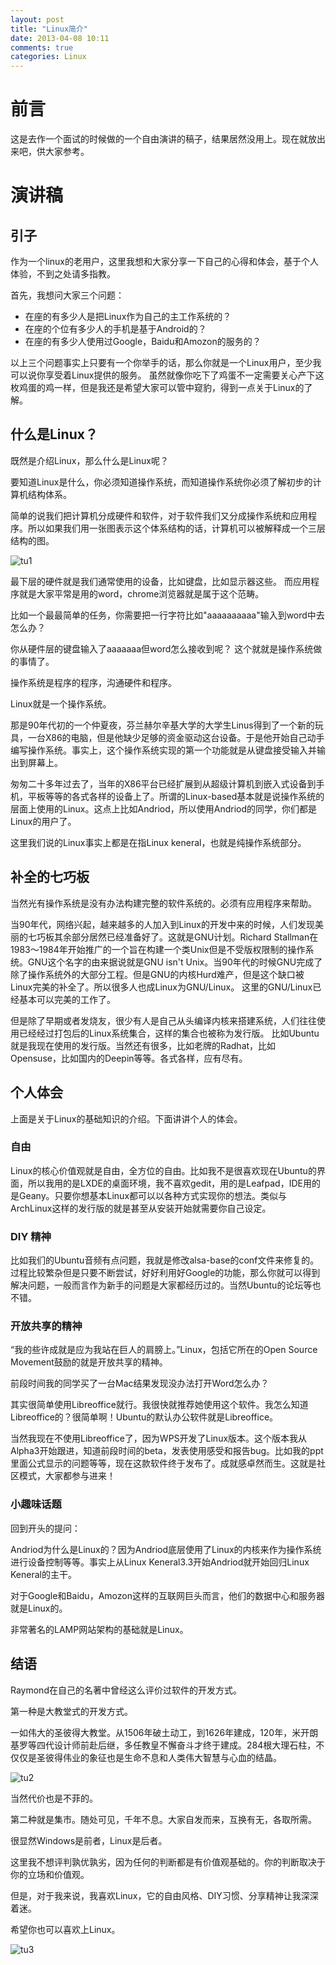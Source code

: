 ```yaml
---
layout: post
title: "Linux简介"
date: 2013-04-08 10:11
comments: true
categories: Linux
---
```


# 前言

这是去作一个面试的时候做的一个自由演讲的稿子，结果居然没用上。现在就放出来吧，供大家参考。

<!--more-->
 
# 演讲稿

## 引子

作为一个linux的老用户，这里我想和大家分享一下自己的心得和体会，基于个人体验，不到之处请多指教。

首先，我想问大家三个问题：

* 在座的有多少人是把Linux作为自己的主工作系统的？
* 在座的个位有多少人的手机是基于Android的？
* 在座的有多少人使用过Google，Baidu和Amozon的服务的？

以上三个问题事实上只要有一个你举手的话，那么你就是一个Linux用户，至少我可以说你享受着Linux提供的服务。
虽然就像你吃下了鸡蛋不一定需要关心产下这枚鸡蛋的鸡一样，但是我还是希望大家可以管中窥豹，得到一点关于Linux的了解。

## 什么是Linux？

既然是介绍Linux，那么什么是Linux呢？

要知道Linux是什么，你必须知道操作系统，而知道操作系统你必须了解初步的计算机结构体系。

简单的说我们把计算机分成硬件和软件，对于软件我们又分成操作系统和应用程序。所以如果我们用一张图表示这个体系结构的话，计算机可以被解释成一个三层结构的图。

![tu1](/images/Linux/tu1.png)

最下层的硬件就是我们通常使用的设备，比如键盘，比如显示器这些。
而应用程序就是大家平常是用的word，chrome浏览器就是属于这个范畴。

比如一个最最简单的任务，你需要把一行字符比如"aaaaaaaaaa"输入到word中去怎么办？

你从硬件层的键盘输入了aaaaaaa但word怎么接收到呢？
这个就就是操作系统做的事情了。

操作系统是程序的程序，沟通硬件和程序。

Linux就是一个操作系统。

那是90年代初的一个仲夏夜，芬兰赫尔辛基大学的大学生Linus得到了一个新的玩具，一台X86的电脑，但是他缺少足够的资金驱动这台设备。于是他开始自己动手编写操作系统。事实上，这个操作系统实现的第一个功能就是从键盘接受输入并输出到屏幕上。

匆匆二十多年过去了，当年的X86平台已经扩展到从超级计算机到嵌入式设备到手机，平板等等的各式各样的设备上了。所谓的Linux-based基本就是说操作系统的层面上使用的Linux。这点上比如Andriod，所以使用Andriod的同学，你们都是Linux的用户了。

这里我们说的Linux事实上都是在指Linux keneral，也就是纯操作系统部分。

## 补全的七巧板

当然光有操作系统是没有办法构建完整的软件系统的。必须有应用程序来帮助。

当90年代，网络兴起，越来越多的人加入到Linux的开发中来的时候，人们发现美丽的七巧板其余部分居然已经准备好了。这就是GNU计划。Richard Stallman在1983～1984年开始推广的一个旨在构建一个类Unix但是不受版权限制的操作系统。GNU这个名字的由来据说就是GNU isn't Unix。当90年代的时候GNU完成了除了操作系统外的大部分工程。但是GNU的内核Hurd难产，但是这个缺口被Linux完美的补全了。所以很多人也成Linux为GNU/Linux。
这里的GNU/Linux已经基本可以完美的工作了。

但是除了早期或者发烧友，很少有人是自己从头编译内核来搭建系统，人们往往使用已经经过打包后的Linux系统集合，这样的集合也被称为发行版。
比如Ubuntu就是我现在使用的发行版。当然还有很多，比如老牌的Radhat，比如Opensuse，比如国内的Deepin等等。各式各样，应有尽有。

## 个人体会

上面是关于Linux的基础知识的介绍。下面讲讲个人的体会。

### 自由

Linux的核心价值观就是自由，全方位的自由。比如我不是很喜欢现在Ubuntu的界面，所以我用的是LXDE的桌面环境，我不喜欢gedit，用的是Leafpad，IDE用的是Geany。只要你想基本Linux都可以以各种方式实现你的想法。类似与ArchLinux这样的发行版的就是甚至从安装开始就需要你自己设定。

### DIY 精神

比如我们的Ubuntu音频有点问题，我就是修改alsa-base的conf文件来修复的。过程比较繁杂但是只要不断尝试，好好利用好Google的功能，那么你就可以得到解决问题，一般而言作为新手的问题是大家都经历过的。当然Ubuntu的论坛等也不错。

### 开放共享的精神

“我的些许成就是应为我站在巨人的肩膀上。”Linux，包括它所在的Open Source Movement鼓励的就是开放共享的精神。

前段时间我的同学买了一台Mac结果发现没办法打开Word怎么办？

其实很简单使用Libreoffice就行。我很快就推荐她使用这个软件。我怎么知道Libreoffice的？很简单啊！Ubuntu的默认办公软件就是Libreoffice。

当然我现在不使用Libreoffice了，因为WPS开发了Linux版本。这个版本我从Alpha3开始跟进，知道前段时间的beta，发表使用感受和报告bug。比如我的ppt里面公式显示的问题等等，现在这款软件终于发布了。成就感卓然而生。这就是社区模式，大家都参与进来！

### 小趣味话题

回到开头的提问：

Andriod为什么是Linux的？因为Andriod底层使用了Linux的内核来作为操作系统进行设备控制等等。事实上从Linux Keneral3.3开始Andriod就开始回归Linux Keneral的主干。

对于Google和Baidu，Amozon这样的互联网巨头而言，他们的数据中心和服务器就是Linux的。

非常著名的LAMP网站架构的基础就是Linux。

## 结语

Raymond在自己的名著中曾经这么评价过软件的开发方式。

第一种是大教堂式的开发方式。

一如伟大的圣彼得大教堂。从1506年破土动工，到1626年建成，120年，米开朗基罗等四代设计师前赴后继，多任教皇不懈奋斗才终于建成。284根大理石柱，不仅仅是圣彼得伟业的象征也是生命不息和人类伟大智慧与心血的结晶。

![tu2](/images/Linux/tu2.jpg)

当然代价也是不菲的。

第二种就是集市。随处可见，千年不息。大家自发而来，互换有无，各取所需。

很显然Windows是前者，Linux是后者。

这里我不想评判孰优孰劣，因为任何的判断都是有价值观基础的。你的判断取决于你的立场和价值观。

但是，对于我来说，我喜欢Linux，它的自由风格、DIY习惯、分享精神让我深深着迷。

希望你也可以喜欢上Linux。

![tu3](/images/Linux/tu3.jpg)
